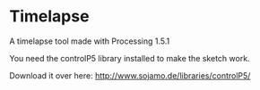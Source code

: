 # Timelapse

A timelapse tool made with Processing 1.5.1

You need the controlP5 library installed to make the sketch work.

Download it over here: http://www.sojamo.de/libraries/controlP5/